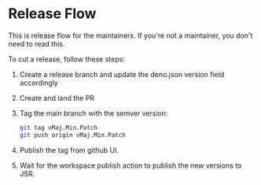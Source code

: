 # Release Flow

This is release flow for the maintainers. If you're not a maintainer, you don't need to read this.

To cut a release, follow these steps:

1. Create a release branch and update the deno.json version field accordingly

2. Create and land the PR

3. Tag the main branch with the semver version:

   ```sh
   git tag vMaj.Min.Patch
   git push origin vMaj.Min.Patch
   ```

4. Publish the tag from github UI.

5. Wait for the workspace publish action to publish the new versions to JSR.
